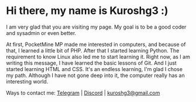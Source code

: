# Hi there, my name is Kuroshg3 :)
I am very glad that you are visiting my page.
My goal is to be a good coder and sysadmin or even better.

At first, PocketMine MP made me interested in computers, and because of that, I learned a little bit of PHP.
After that I started learning Python.
The requirement to know Linux also led me to start learning it.
Right now, as I am writing this message, I have learned the basic lessons of Git.
And I just started learning HTML and CSS. It's an endless learning, I'm glad I chose my path.
Although I have not gone deep into it, the computer really has an interesting world.

Ways to contact me:
[Telegram](https://t.me/kur0shg3) |
[Discord](https://discord.com/channels/@me/664846208744947723) |
<kuroshg3@gmail.com>
